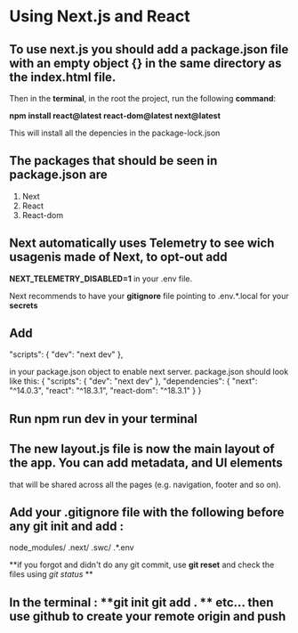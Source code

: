# Using Next.js and React

## To use next.js you should add a **package.json** file with an empty object **{}** in the same directory as the index.html file.

Then in the **terminal**, in the root the project, run the following **command**:

**npm install react@latest react-dom@latest next@latest**

This will install all the depencies in the package-lock.json

## The packages that should be seen in package.json are
  1. Next
  2. React
  3. React-dom

## Next automatically uses Telemetry to see wich usagenis made of Next, to opt-out add
**NEXT_TELEMETRY_DISABLED=1** in your .env file.

Next recommends to have your **gitignore** file pointing to
.env.*.local
for your **secrets**

## Add

"scripts": {
  "dev": "next dev"
},

in your package.json object to enable next server.
package.json should look like this:
{
  "scripts": {
    "dev": "next dev"
  },
  "dependencies": {
    "next": "^14.0.3",
    "react": "^18.3.1",
    "react-dom": "^18.3.1"
  }
}

## Run **npm run dev** in your terminal

## The new **layout.js** file is now the main layout of the app. You can add metadata, and UI elements
that will be shared across all the pages (e.g. navigation, footer and so on).

## Add your **.gitignore** file with the following before any git init and add :

node_modules/
.next/
.swc/
.*.env

**if you forgot and didn't do any git commit, use **git reset** and check the files using *git status* **

## In the terminal : **git init git add . ** etc... then use github to create your remote origin and push
